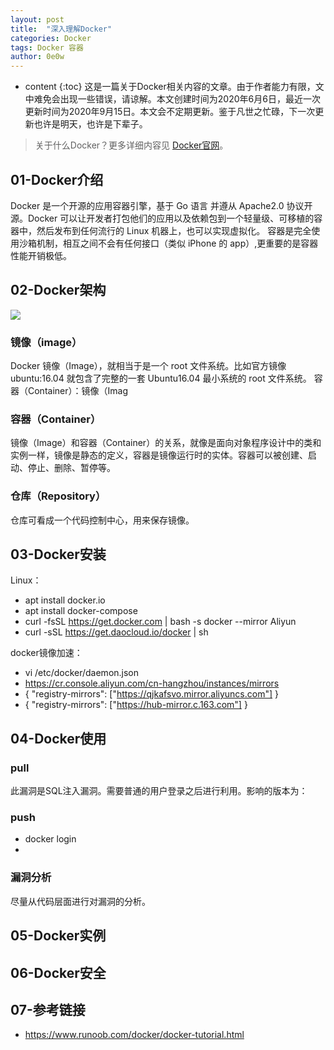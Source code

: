 ```yaml
---
layout: post
title:  "深入理解Docker"
categories: Docker
tags: Docker 容器
author: 0e0w
---
```


* content
{:toc}
这是一篇关于Docker相关内容的文章。由于作者能力有限，文中难免会出现一些错误，请谅解。本文创建时间为2020年6月6日，最近一次更新时间为2020年9月15日。本文会不定期更新。鉴于凡世之忙碌，下一次更新也许是明天，也许是下辈子。
> 关于什么Docker？更多详细内容见 [Docker官网](https://www.docker.com/)。

## 01-Docker介绍

Docker 是一个开源的应用容器引擎，基于 Go 语言 并遵从 Apache2.0 协议开源。Docker 可以让开发者打包他们的应用以及依赖包到一个轻量级、可移植的容器中，然后发布到任何流行的 Linux 机器上，也可以实现虚拟化。 容器是完全使用沙箱机制，相互之间不会有任何接口（类似 iPhone 的 app）,更重要的是容器性能开销极低。

## 02-Docker架构



![](https://www.runoob.com/wp-content/uploads/2016/04/576507-docker1.png)

### 镜像（image）

Docker 镜像（Image），就相当于是一个 root 文件系统。比如官方镜像 ubuntu:16.04 就包含了完整的一套 Ubuntu16.04 最小系统的 root 文件系统。 容器（Container）：镜像（Imag

### 容器（Container）

镜像（Image）和容器（Container）的关系，就像是面向对象程序设计中的类和实例一样，镜像是静态的定义，容器是镜像运行时的实体。容器可以被创建、启动、停止、删除、暂停等。

### 仓库（Repository）

仓库可看成一个代码控制中心，用来保存镜像。

## 03-Docker安装

Linux：

- apt install docker.io
- apt install docker-compose
- curl -fsSL https://get.docker.com | bash -s docker --mirror Aliyun
- curl -sSL https://get.daocloud.io/docker | sh

docker镜像加速：

- vi /etc/docker/daemon.json
- https://cr.console.aliyun.com/cn-hangzhou/instances/mirrors
- {  "registry-mirrors": ["https://qjkafsvo.mirror.aliyuncs.com"] }
- {  "registry-mirrors": ["https://hub-mirror.c.163.com"] }

## 04-Docker使用

### pull

此漏洞是SQL注入漏洞。需要普通的用户登录之后进行利用。影响的版本为：

### push

- docker login
- 

### 漏洞分析

尽量从代码层面进行对漏洞的分析。

## 05-Docker实例

## 06-Docker安全

## 07-参考链接

- https://www.runoob.com/docker/docker-tutorial.html


